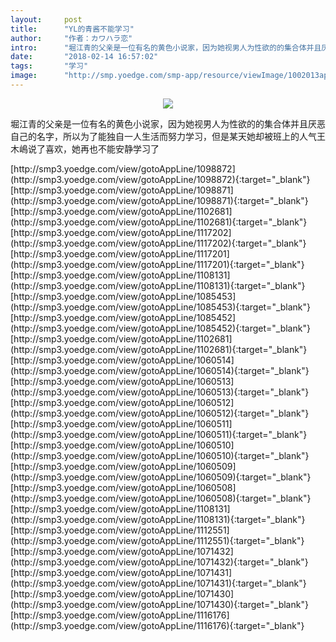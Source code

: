 ```yaml
---
layout:     post
title:      "YL的青酱不能学习"
author:     "作者：カワハラ恋"
intro:      "堀江青的父亲是一位有名的黄色小说家，因为她视男人为性欲的的集合体并且厌恶自己的名字，所以为了能独自一人生活而努力学习，但是某天她却被班上的人气王木嶋说了喜欢，她再也不能安静学习了"
date:       "2018-02-14 16:57:02"
tags:       "学习"
image:      "http://smp.yoedge.com/smp-app/resource/viewImage/1002013appline.png"
---
```

<div style="text-align: center">
<p><img src="http://smp.yoedge.com/smp-app/resource/viewImage/1002013appline.png"/></p>
</div>
<p class="post-meta">
<span>堀江青的父亲是一位有名的黄色小说家，因为她视男人为性欲的的集合体并且厌恶自己的名字，所以为了能独自一人生活而努力学习，但是某天她却被班上的人气王木嶋说了喜欢，她再也不能安静学习了</span>
</p>
[http://smp3.yoedge.com/view/gotoAppLine/1098872](http://smp3.yoedge.com/view/gotoAppLine/1098872){:target="_blank"}
[http://smp3.yoedge.com/view/gotoAppLine/1098871](http://smp3.yoedge.com/view/gotoAppLine/1098871){:target="_blank"}
[http://smp3.yoedge.com/view/gotoAppLine/1102681](http://smp3.yoedge.com/view/gotoAppLine/1102681){:target="_blank"}
[http://smp3.yoedge.com/view/gotoAppLine/1117202](http://smp3.yoedge.com/view/gotoAppLine/1117202){:target="_blank"}
[http://smp3.yoedge.com/view/gotoAppLine/1117201](http://smp3.yoedge.com/view/gotoAppLine/1117201){:target="_blank"}
[http://smp3.yoedge.com/view/gotoAppLine/1108131](http://smp3.yoedge.com/view/gotoAppLine/1108131){:target="_blank"}
[http://smp3.yoedge.com/view/gotoAppLine/1085453](http://smp3.yoedge.com/view/gotoAppLine/1085453){:target="_blank"}
[http://smp3.yoedge.com/view/gotoAppLine/1085452](http://smp3.yoedge.com/view/gotoAppLine/1085452){:target="_blank"}
[http://smp3.yoedge.com/view/gotoAppLine/1102681](http://smp3.yoedge.com/view/gotoAppLine/1102681){:target="_blank"}
[http://smp3.yoedge.com/view/gotoAppLine/1060514](http://smp3.yoedge.com/view/gotoAppLine/1060514){:target="_blank"}
[http://smp3.yoedge.com/view/gotoAppLine/1060513](http://smp3.yoedge.com/view/gotoAppLine/1060513){:target="_blank"}
[http://smp3.yoedge.com/view/gotoAppLine/1060512](http://smp3.yoedge.com/view/gotoAppLine/1060512){:target="_blank"}
[http://smp3.yoedge.com/view/gotoAppLine/1060511](http://smp3.yoedge.com/view/gotoAppLine/1060511){:target="_blank"}
[http://smp3.yoedge.com/view/gotoAppLine/1060510](http://smp3.yoedge.com/view/gotoAppLine/1060510){:target="_blank"}
[http://smp3.yoedge.com/view/gotoAppLine/1060509](http://smp3.yoedge.com/view/gotoAppLine/1060509){:target="_blank"}
[http://smp3.yoedge.com/view/gotoAppLine/1060508](http://smp3.yoedge.com/view/gotoAppLine/1060508){:target="_blank"}
[http://smp3.yoedge.com/view/gotoAppLine/1108131](http://smp3.yoedge.com/view/gotoAppLine/1108131){:target="_blank"}
[http://smp3.yoedge.com/view/gotoAppLine/1112551](http://smp3.yoedge.com/view/gotoAppLine/1112551){:target="_blank"}
[http://smp3.yoedge.com/view/gotoAppLine/1071432](http://smp3.yoedge.com/view/gotoAppLine/1071432){:target="_blank"}
[http://smp3.yoedge.com/view/gotoAppLine/1071431](http://smp3.yoedge.com/view/gotoAppLine/1071431){:target="_blank"}
[http://smp3.yoedge.com/view/gotoAppLine/1071430](http://smp3.yoedge.com/view/gotoAppLine/1071430){:target="_blank"}
[http://smp3.yoedge.com/view/gotoAppLine/1116176](http://smp3.yoedge.com/view/gotoAppLine/1116176){:target="_blank"}


